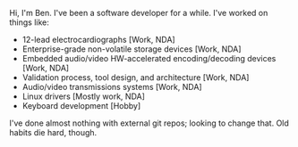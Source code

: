 Hi, I'm Ben.  I've been a software developer for a while.  I've worked on things like:
- 12-lead electrocardiographs [Work, NDA]
- Enterprise-grade non-volatile storage devices [Work, NDA]
- Embedded audio/video HW-accelerated encoding/decoding devices [Work, NDA]
- Validation process, tool design, and architecture [Work, NDA]
- Audio/video transmissions systems [Work, NDA]
- Linux drivers [Mostly work, NDA]
- Keyboard development [Hobby]

I've done almost nothing with external git repos; looking to change that.  Old habits die hard, though.

<!---
curiously-b2/curiously-b2 is a ✨ special ✨ repository because its `README.md` (this file) appears on your GitHub profile.
You can click the Preview link to take a look at your changes.
--->
